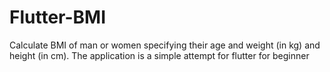 # Flutter-BMI
Calculate BMI of man or women specifying their age and weight (in kg) and height (in cm). The application is a simple attempt for flutter for beginner

